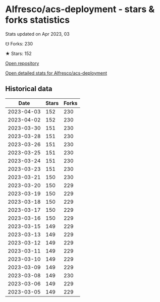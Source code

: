 # Alfresco/acs-deployment - stars & forks statistics

Stats updated on Apr 2023, 03

☋ Forks: 230

★ Stars: 152

[Open repository](https://github.com/Alfresco/acs-deployment)

[Open detailed stats for Alfresco/acs-deployment](https://reviewgithub.com/rep/Alfresco/acs-deployment)

## Historical data
| Date | Stars | Forks |
|------|-------|-------|
| 2023-04-03 | 152 | 230 | 
| 2023-04-02 | 152 | 230 | 
| 2023-03-30 | 151 | 230 | 
| 2023-03-28 | 151 | 230 | 
| 2023-03-26 | 151 | 230 | 
| 2023-03-25 | 151 | 230 | 
| 2023-03-24 | 151 | 230 | 
| 2023-03-23 | 151 | 230 | 
| 2023-03-21 | 150 | 230 | 
| 2023-03-20 | 150 | 229 | 
| 2023-03-19 | 150 | 229 | 
| 2023-03-18 | 150 | 229 | 
| 2023-03-17 | 150 | 229 | 
| 2023-03-16 | 150 | 229 | 
| 2023-03-15 | 149 | 229 | 
| 2023-03-13 | 149 | 229 | 
| 2023-03-12 | 149 | 229 | 
| 2023-03-11 | 149 | 229 | 
| 2023-03-10 | 149 | 229 | 
| 2023-03-09 | 149 | 229 | 
| 2023-03-08 | 149 | 230 | 
| 2023-03-06 | 149 | 229 | 
| 2023-03-05 | 149 | 229 | 

